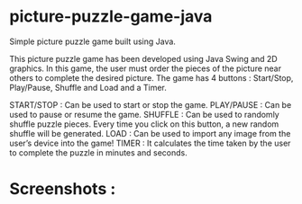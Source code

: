 # picture-puzzle-game-java
Simple picture puzzle game built using Java.

This picture puzzle game has been developed using Java Swing and 2D graphics. 
In this game, the user must order the pieces of the picture near others to complete the desired picture. 
The game has 4 buttons : Start/Stop, Play/Pause, Shuffle and Load and a Timer.

START/STOP : Can be used to start or stop the game.
PLAY/PAUSE : Can be used to pause or resume the game.
SHUFFLE : Can be used to randomly shuffle puzzle pieces. Every time you click on this button, a new random shuffle will be generated.
LOAD : Can be used to import any image from the user’s device into the game!
TIMER : It calculates the time taken by the user to complete the puzzle in minutes and seconds.

# Screenshots :





